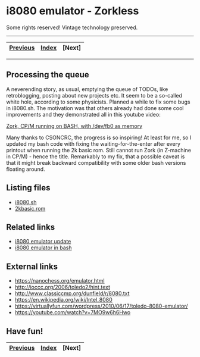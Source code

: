 # i8080 emulator - Zorkless

Some rights reserved! Vintage technology preserved.

---

[Previous](../configsysgameandinfocom) | [Index](../../../../) | [Next]
--- | --- | ---

---

## Processing the queue

A neverending story, as usual, emptying the queue of TODOs, like retroblogging, posting
about new projects etc. It seem to be a so-called white hole, according to some
physicists. Planned a while to fix some bugs in i8080.sh. The motivation was that others
already had done some cool improvements and they demonstrated all in this youtube video:

[Zork, CP/M running on BASH, with /dev/fb0 as memory](https://youtube.com/watch?v=7MO9w6h6Hwo)

Many thanks to CSONCRC, the progress is so inspiring! At least for me, so I updated my bash
code with fixing the waiting-for-the-enter after every printout when running the 2k basic rom.
Still cannot run Zork (in Z-machine in CP/M) - hence the title. Remarkably to my fix, that a
possible caveat is that it might break backward compatibility with some older bash versions
floating around.

## Listing files

- [i8080.sh](./i8080.sh)
- [2kbasic.rom](../i8080emulatorupdate/2kbasic.rom)

## Related links

- [i8080 emulator update](../i8080emulatorupdate)
- [i8080 emulator in bash](../i8080emulatorinbash)

## External links

- https://nanochess.org/emulator.html
- http://ioccc.org/2006/toledo2/hint.text
- http://www.classiccmp.org/dunfield/r/8080.txt
- https://en.wikipedia.org/wiki/Intel_8080
- https://virtuallyfun.com/wordpress/2010/06/17/toledo-8080-emulator/
- https://youtube.com/watch?v=7MO9w6h6Hwo

## Have fun!

[Previous](../configsysgameandinfocom) | [Index](../../../../) | [Next]
--- | --- | ---

